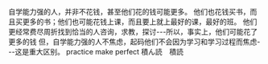 自学能力强的人，并非不花钱，甚至他们花的钱可能更多。
他们也花钱买书，而且买更多的书；他们也可能花钱上课，而且要上就上最好的课，最好的班。
他们更经常费尽周折找到恰当的人咨询，求教，探讨---所以，事实上，他们可能花了更多的钱
但，自学能力强的人不焦虑，起码他们不会因为学习和学习过程而焦虑---这是重大区别。
practice make perfect
積ん読　積読


